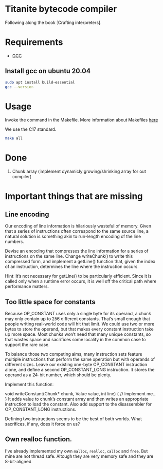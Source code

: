 # Titanite bytecode compiler

Following along the book [Crafting interpreters].

# Requirements

* [GCC](https://gcc.gnu.org/)

## Install gcc on ubuntu 20.04

```sh
sudo apt install build-essential
gcc --version
```

# Usage

Invoke the command in the Makefile. More information about Makefiles [here](https://www.gnu.org/software/make/manual/make.html)

We use the C17 standard.

```sh
make all
```

# Done

1. Chunk array (implement dynamicly growing/shrinking array for out compiler)

# Important things that are missing

## Line encoding

Our encoding of line information is hilariously wasteful of memory. Given that a series of instructions often correspond to the same source line, a natural solution is something akin to run-length encoding of the line numbers.

Devise an encoding that compresses the line information for a series of instructions on the same line. Change writeChunk() to write this compressed form, and implement a getLine() function that, given the index of an instruction, determines the line where the instruction occurs.

Hint: It’s not necessary for getLine() to be particularly efficient. Since it is called only when a runtime error occurs, it is well off the critical path where performance matters.

## Too little space for constants

Because OP_CONSTANT uses only a single byte for its operand, a chunk may only contain up to 256 different constants. That’s small enough that people writing real-world code will hit that limit. We could use two or more bytes to store the operand, but that makes every constant instruction take up more space. Most chunks won’t need that many unique constants, so that wastes space and sacrifices some locality in the common case to support the rare case.

To balance those two competing aims, many instruction sets feature multiple instructions that perform the same operation but with operands of different sizes. Leave our existing one-byte OP_CONSTANT instruction alone, and define a second OP_CONSTANT_LONG instruction. It stores the operand as a 24-bit number, which should be plenty.

Implement this function:

void writeConstant(Chunk* chunk, Value value, int line) {
  // Implement me...
}
It adds value to chunk’s constant array and then writes an appropriate instruction to load the constant. Also add support to the disassembler for OP_CONSTANT_LONG instructions.

Defining two instructions seems to be the best of both worlds. What sacrifices, if any, does it force on us?

## Own realloc function.

I've already implemented my own `malloc`, `realloc`, `calloc` and `free`. But mine are not thread safe. Altough they are very memory safe and they are 8-bit-aligned.